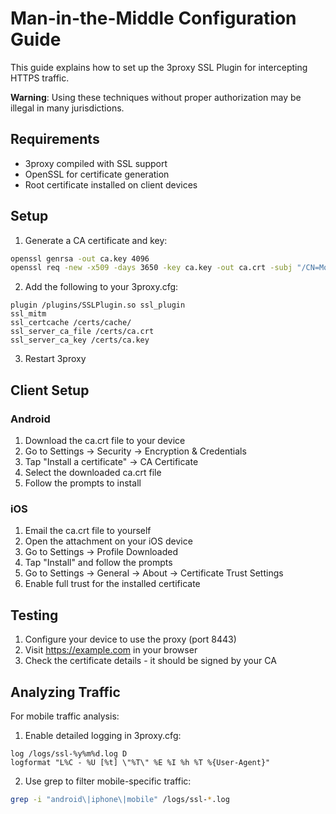 # Man-in-the-Middle Configuration Guide

This guide explains how to set up the 3proxy SSL Plugin for intercepting HTTPS traffic.

**Warning**: Using these techniques without proper authorization may be illegal in many jurisdictions.

## Requirements

- 3proxy compiled with SSL support
- OpenSSL for certificate generation
- Root certificate installed on client devices

## Setup

1. Generate a CA certificate and key:

```bash
openssl genrsa -out ca.key 4096
openssl req -new -x509 -days 3650 -key ca.key -out ca.crt -subj "/CN=MobileProxy CA"
```

2. Add the following to your 3proxy.cfg:

```
plugin /plugins/SSLPlugin.so ssl_plugin
ssl_mitm
ssl_certcache /certs/cache/
ssl_server_ca_file /certs/ca.crt
ssl_server_ca_key /certs/ca.key
```

3. Restart 3proxy

## Client Setup

### Android

1. Download the ca.crt file to your device
2. Go to Settings → Security → Encryption & Credentials
3. Tap "Install a certificate" → CA Certificate
4. Select the downloaded ca.crt file
5. Follow the prompts to install

### iOS

1. Email the ca.crt file to yourself
2. Open the attachment on your iOS device
3. Go to Settings → Profile Downloaded
4. Tap "Install" and follow the prompts
5. Go to Settings → General → About → Certificate Trust Settings
6. Enable full trust for the installed certificate

## Testing

1. Configure your device to use the proxy (port 8443)
2. Visit https://example.com in your browser
3. Check the certificate details - it should be signed by your CA

## Analyzing Traffic

For mobile traffic analysis:

1. Enable detailed logging in 3proxy.cfg:
```
log /logs/ssl-%y%m%d.log D
logformat "L%C - %U [%t] \"%T\" %E %I %h %T %{User-Agent}"
```

2. Use grep to filter mobile-specific traffic:
```bash
grep -i "android\|iphone\|mobile" /logs/ssl-*.log